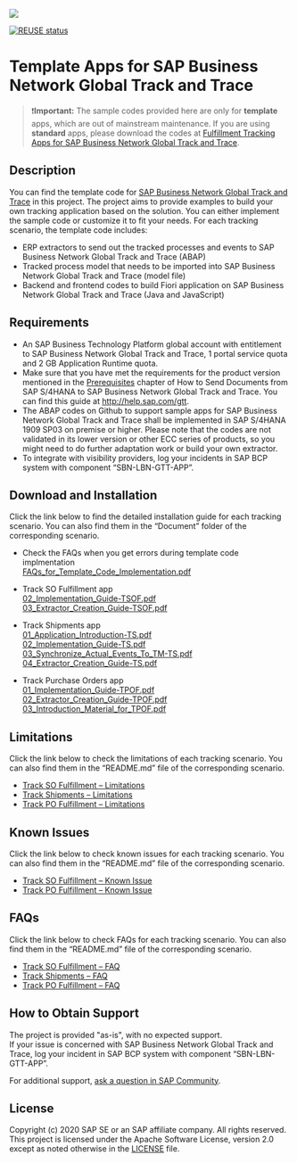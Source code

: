 ![](https://img.shields.io/badge/STATUS-NOT%20CURRENTLY%20MAINTAINED-red.svg?longCache=true&style=flat)


[![REUSE status](https://api.reuse.software/badge/github.com/SAP-samples/logistics-business-network-gtt-samples)](https://api.reuse.software/info/github.com/SAP-samples/logistics-business-network-gtt-samples) 
# Template Apps for SAP Business Network Global Track and Trace
>:heavy_exclamation_mark:**Important:**
>The sample codes provided here are only for **template** apps, which are out of mainstream maintenance. If you are using **standard** apps, please download the codes at [Fulfillment Tracking Apps for SAP Business Network Global Track and Trace](https://github.com/SAP-samples/logistics-business-network-gtt-standardapps-samples).

## Description
You can find the template code for [SAP Business Network Global Track and Trace]( https://help.sap.com/viewer/product/SAP_LBN_GTT_OPTION/LBN/en-US?task=discover_task) in this project. The project aims to provide examples to build your own tracking application based on the solution. You can either implement the sample code or customize it to fit your needs. For each tracking scenario, the template code includes:
* ERP extractors to send out the tracked processes and events to SAP Business Network Global Track and Trace (ABAP) 
* Tracked process model that needs to be imported into SAP Business Network Global Track and Trace (model file) 
* Backend and frontend codes to build Fiori application on SAP Business Network Global Track and Trace (Java and JavaScript)
 
## Requirements
* An SAP Business Technology Platform global account with entitlement to SAP Business Network Global Track and Trace, 1 portal service quota and 2 GB Application Runtime quota.
* Make sure that you have met the requirements for the product version mentioned in the [Prerequisites](https://help.sap.com/docs/business-network-global-track-and-trace/cea0ff17c5ab4c1d96de9ccda35b6a6f/c9f7baf5f6e14be4ba9045786961de14.html) chapter of How to Send Documents from SAP S/4HANA to SAP Business Network Global Track and Trace. You can find this guide at http://help.sap.com/gtt. 
* The ABAP codes on Github to support sample apps for SAP Business Network Global Track and Trace shall be implemented in SAP S/4HANA 1909 SP03 on premise or higher. Please note that the codes are not validated in its lower version or other ECC series of products, so you might need to do further adaptation work or build your own extractor.
* To integrate with visibility providers, log your incidents in SAP BCP system with component “SBN-LBN-GTT-APP”.

## Download and Installation
Click the link below to find the detailed installation guide for each tracking scenario. You can also find them in the “Document” folder of the corresponding scenario.
* Check the FAQs when you get errors during template code implmentation </br> 
[FAQs_for_Template_Code_Implementation.pdf](https://github.com/SAP-samples/logistics-business-network-gtt-samples/blob/master/FAQs_for_Template_Code_Implementation.pdf) </br>
* Track SO Fulfillment app </br>
[02_Implementation_Guide-TSOF.pdf](https://github.com/SAP-samples/logistics-business-network-gtt-samples/blob/master/lbn-gtt-template-tso/Documents/02_Implementation_Guide-TSOF.pdf)  </br>
[03_Extractor_Creation_Guide-TSOF.pdf](https://github.com/SAP-samples/logistics-business-network-gtt-samples/blob/master/lbn-gtt-template-tso/Documents/03_Extractor_Creation_Guide-TSOF.pdf)  </br>

* Track Shipments app </br>
[01_Application_Introduction-TS.pdf](https://github.com/SAP-samples/logistics-business-network-gtt-samples/blob/master/lbn-gtt-template-ts/Documents/01_Application_Introduction-TS.pdf) </br>
[02_Implementation_Guide-TS.pdf](https://github.com/SAP-samples/logistics-business-network-gtt-samples/blob/master/lbn-gtt-template-ts/Documents/02_Implementation_Guide-TS.pdf) </br>
[03_Synchronize_Actual_Events_To_TM-TS.pdf](https://github.com/SAP-samples/logistics-business-network-gtt-samples/blob/main/lbn-gtt-template-ts/Documents/03_Synchronize%20Actual%20Events%20Back%20to%20TM-TS.pdf) </br>
[04_Extractor_Creation_Guide-TS.pdf](https://github.com/SAP-samples/logistics-business-network-gtt-samples/blob/master/lbn-gtt-template-ts/Documents/04_Extractor_Creation_Guide-TS.pdf)

* Track Purchase Orders app </br>
[01_Implementation_Guide-TPOF.pdf](https://github.com/SAP-samples/logistics-business-network-gtt-samples/blob/master/lbn-gtt-template-tpo/Documents/01_Implementation_Guide-TPOF.pdf) </br>
[02_Extractor_Creation_Guide-TPOF.pdf](https://github.com/SAP-samples/logistics-business-network-gtt-samples/blob/master/lbn-gtt-template-tpo/Documents/02_Extractor_Creation_Guide-TPOF.pdf) </br>
[03_Introduction_Material_for_TPOF.pdf](https://github.com/SAP-samples/logistics-business-network-gtt-samples/blob/master/lbn-gtt-template-tpo/Documents/03_Introduction_Material_for_TPOF.pdf) </br>

## Limitations
Click the link below to check the limitations of each tracking scenario. You can also find them in the “README.md” file of the corresponding scenario.
* [Track SO Fulfillment – Limitations](https://github.com/SAP-samples/logistics-business-network-gtt-samples/blob/master/lbn-gtt-template-tso/README.md#limitations)
* [Track Shipments – Limitations](https://github.com/SAP-samples/logistics-business-network-gtt-samples/blob/master/lbn-gtt-template-ts/README.md#limitations)
* [Track PO Fulfillment – Limitations](https://github.com/SAP-samples/logistics-business-network-gtt-samples/blob/master/lbn-gtt-template-tpo/README.md#limitations)

## Known Issues
Click the link below to check known issues for each tracking scenario. You can also find them in the “README.md” file of the corresponding scenario.
* [Track SO Fulfillment – Known Issue](https://github.com/SAP-samples/logistics-business-network-gtt-samples/blob/master/lbn-gtt-template-tso/README.md#known-issue)
* [Track PO Fulfillment – Known Issue](https://github.com/SAP-samples/logistics-business-network-gtt-samples/blob/master/lbn-gtt-template-tpo/README.md#known-issue)

## FAQs
Click the link below to check FAQs for each tracking scenario. You can also find them in the “README.md” file of the corresponding scenario.
* [Track SO Fulfillment – FAQ](https://github.com/SAP-samples/logistics-business-network-gtt-samples/blob/master/lbn-gtt-template-tso/README.md#faqs)
* [Track Shipments – FAQ](https://github.com/SAP-samples/logistics-business-network-gtt-samples/blob/master/lbn-gtt-template-ts/README.md#faqs)
* [Track PO Fulfillment – FAQ](https://github.com/SAP-samples/logistics-business-network-gtt-samples/blob/master/lbn-gtt-template-tpo/README.md#faqs)

## How to Obtain Support
The project is provided "as-is", with no expected support. </br>
If your issue is concerned with SAP Business Network Global Track and Trace, log your incident in SAP BCP system with component “SBN-LBN-GTT-APP”. 

For additional support, [ask a question in SAP Community](https://answers.sap.com/questions/ask.html?additionalTagId=73555000100800000602).

## License
Copyright (c) 2020 SAP SE or an SAP affiliate company. All rights reserved. This project is licensed under the Apache Software License, version 2.0 except as noted otherwise in the [LICENSE](https://github.com/SAP-samples/logistics-business-network-gtt-samples/blob/master/LICENSES/Apache-2.0.txt) file.   
